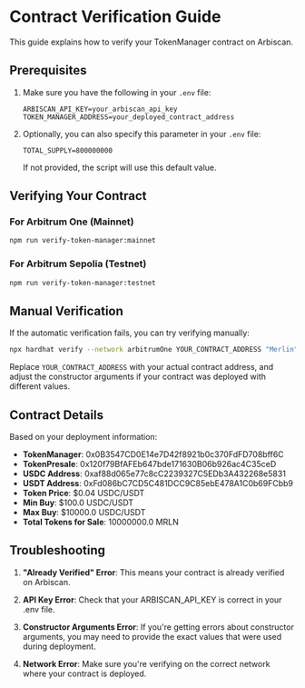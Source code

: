 # Contract Verification Guide

This guide explains how to verify your TokenManager contract on Arbiscan.

## Prerequisites

1. Make sure you have the following in your `.env` file:
   ```
   ARBISCAN_API_KEY=your_arbiscan_api_key
   TOKEN_MANAGER_ADDRESS=your_deployed_contract_address
   ```

2. Optionally, you can also specify this parameter in your `.env` file:
   ```
   TOTAL_SUPPLY=800000000
   ```
   If not provided, the script will use this default value.

## Verifying Your Contract

### For Arbitrum One (Mainnet)

```bash
npm run verify-token-manager:mainnet
```

### For Arbitrum Sepolia (Testnet)

```bash
npm run verify-token-manager:testnet
```

## Manual Verification

If the automatic verification fails, you can try verifying manually:

```bash
npx hardhat verify --network arbitrumOne YOUR_CONTRACT_ADDRESS "Merlin" "MRLN" 800000000000000000000000000
```

Replace `YOUR_CONTRACT_ADDRESS` with your actual contract address, and adjust the constructor arguments if your contract was deployed with different values.

## Contract Details

Based on your deployment information:

- **TokenManager**: 0x0B3547CD0E14e7D42f8921b0c370FdFD708bff6C
- **TokenPresale**: 0x120f79BfAFEb647bde171630B06b926ac4C35ceD
- **USDC Address**: 0xaf88d065e77c8cC2239327C5EDb3A432268e5831
- **USDT Address**: 0xFd086bC7CD5C481DCC9C85ebE478A1C0b69FCbb9
- **Token Price**: $0.04 USDC/USDT
- **Min Buy**: $100.0 USDC/USDT
- **Max Buy**: $10000.0 USDC/USDT
- **Total Tokens for Sale**: 10000000.0 MRLN

## Troubleshooting

1. **"Already Verified" Error**: This means your contract is already verified on Arbiscan.

2. **API Key Error**: Check that your ARBISCAN_API_KEY is correct in your .env file.

3. **Constructor Arguments Error**: If you're getting errors about constructor arguments, you may need to provide the exact values that were used during deployment.

4. **Network Error**: Make sure you're verifying on the correct network where your contract is deployed. 